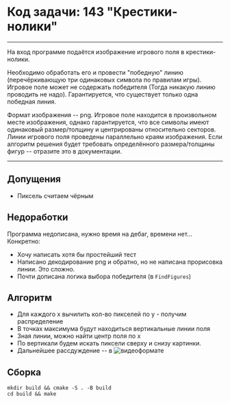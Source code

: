 # Код задачи: 143 "Крестики-нолики"
---

На вход программе подаётся изображение игрового поля в крестики-нолики.

Необходимо обработать его и провести "победную" линию (перечёркивающую три одинаковых символа по правилам игры). Игровое поле может не содержать победителя (Тогда никакую линию проводить не надо). Гарантируется, что существует только одна победная линия.

Формат изображения -- png. Игровое поле находится в произвольном месте изображения, однако гарантируется, что все символы имеют одинаковый размер/толщину и центрированы относительно секторов. Линии игрового поля проведены параллельно краям изображения. Если алгоритм решения будет требовать определённого размера/толщины фигур -- отразите это в документации.

---

## Допущения
 * Пиксель считаем чёрным

## Недоработки
 Программа недописана, нужно время на дебаг, времени нет...
 Конкретно:
 * Хочу написать хотя бы простейший тест
 * Написано декодирование png и обратно, но не написана прорисовка линии. Это сложно.
 * Почти дописана логика выбора победителя (в `FindFigures`)


## Алгоритм
 * Для каждого x вычилить кол-во пикселей по y - получим распределение
 * В точках максимума будут находиться вертикальные линии поля
 * Зная линии, можно найти центр поля по x
 * По вертикали будем искать пиксели сверху и снизу картинки.
 * Дальнейшее рассдуждение -- в ![видеоформате](https://youtu.be/i557Xt1YojM)



## Сборка
```
mkdir build && cmake -S . -B build
cd build && make
```
